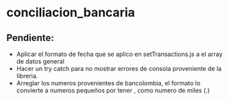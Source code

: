 # conciliacion_bancaria

## Pendiente:

- Aplicar el formato de fecha que se aplico en setTransactions.js a el array de datos general
- Hacer un try catch para no mostrar errores de consola proveniente de la libreria.
- Arreglar los numeros provenientes de bancolombia, el formato lo convierte a numeros pequeños por tener , como numero de miles (.)